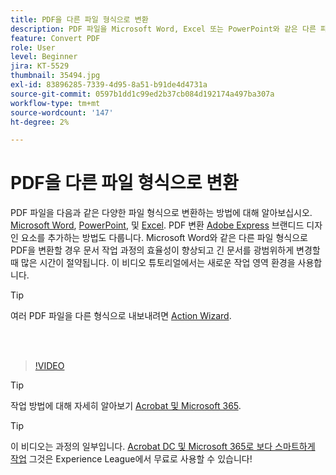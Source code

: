 ```yaml
---
title: PDF을 다른 파일 형식으로 변환
description: PDF 파일을 Microsoft Word, Excel 또는 PowerPoint와 같은 다른 파일 형식으로 변환하는 방법에 대해 알아봅니다
feature: Convert PDF
role: User
level: Beginner
jira: KT-5529
thumbnail: 35494.jpg
exl-id: 83896285-7339-4d95-8a51-b91de4d4731a
source-git-commit: 0597b1dd1c99ed2b37cb084d192174a497ba307a
workflow-type: tm+mt
source-wordcount: '147'
ht-degree: 2%

---
```


# PDF을 다른 파일 형식으로 변환

PDF 파일을 다음과 같은 다양한 파일 형식으로 변환하는 방법에 대해 알아보십시오. [Microsoft Word](https://www.adobe.com/kr/acrobat/online/pdf-to-word.html), [PowerPoint](https://www.adobe.com/kr/acrobat/online/pdf-to-ppt.html), 및 [Excel](https://www.adobe.com/kr/acrobat/online/pdf-to-excel.html). PDF 변환 [Adobe Express](https://express.adobe.com) 브랜디드 디자인 요소를 추가하는 방법도 다룹니다. Microsoft Word와 같은 다른 파일 형식으로 PDF을 변환할 경우 문서 작업 과정의 효율성이 향상되고 긴 문서를 광범위하게 변경할 때 많은 시간이 절약됩니다. 이 비디오 튜토리얼에서는 새로운 작업 영역 환경을 사용합니다.

>[!TIP]
>
>여러 PDF 파일을 다른 형식으로 내보내려면 [Action Wizard](../advanced-tasks/action.md).

<br> 

>[!VIDEO](https://video.tv.adobe.com/v/35494?quality=12&learn=on&hidetitle=true)

>[!TIP]
>
>작업 방법에 대해 자세히 알아보기 [Acrobat 및 Microsoft 365](../integrate/integrate-overview.md).

>[!TIP]
>
>이 비디오는 과정의 일부입니다. [Acrobat DC 및 Microsoft 365로 보다 스마트하게 작업](https://experienceleague.adobe.com/?recommended=Acrobat-U-1-2021.microsoft365) 그것은 Experience League에서 무료로 사용할 수 있습니다!
